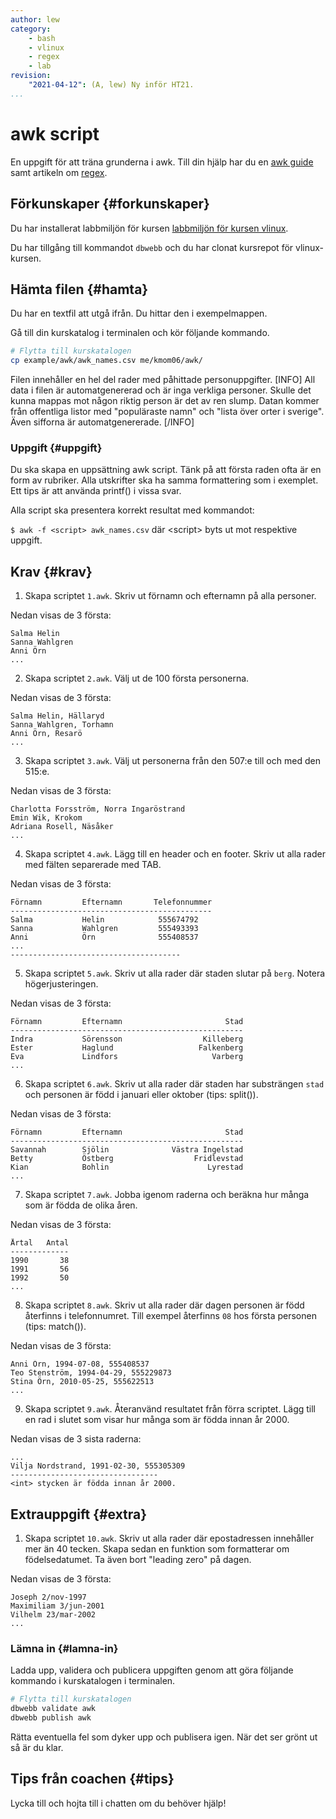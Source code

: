 ```yaml
---
author: lew
category:
    - bash
    - vlinux
    - regex
    - lab
revision:
    "2021-04-12": (A, lew) Ny inför HT21.
...
```

awk script
==================================

En uppgift för att träna grunderna i awk. Till din hjälp har du en [awk guide](guide/kom-igang-med-awk) samt artikeln om [regex](kunskap/regex).

<!--more-->



Förkunskaper {#forkunskaper}
-----------------------

Du har installerat labbmiljön för kursen [labbmiljön för kursen vlinux](kurser/vlinux-v1/labbmiljo).

Du har tillgång till kommandot `dbwebb` och du har clonat kursrepot för vlinux-kursen.



Hämta filen {#hamta}
-----------------------

Du har en textfil att utgå ifrån. Du hittar den i exempelmappen.

Gå till din kurskatalog i terminalen och kör följande kommando.

```bash
# Flytta till kurskatalogen
cp example/awk/awk_names.csv me/kmom06/awk/
```

Filen innehåller en hel del rader med påhittade personuppgifter.
[INFO]
All data i filen är automatgenererad och är inga verkliga personer. Skulle det kunna mappas mot någon riktig person är det av ren slump. Datan kommer från offentliga listor med "populäraste namn" och "lista över orter i sverige". Även sifforna är automatgenererade.
[/INFO]



### Uppgift {#uppgift}

Du ska skapa en uppsättning awk script. Tänk på att första raden ofta är en form av rubriker. Alla utskrifter ska ha samma formattering som i exemplet. Ett tips är att använda printf() i vissa svar.

Alla script ska presentera korrekt resultat med kommandot:

`$ awk -f <script> awk_names.csv` där &lt;script&gt; byts ut mot respektive uppgift.


Krav {#krav}
-----------------------

1. Skapa scriptet `1.awk`. Skriv ut förnamn och efternamn på alla personer.

Nedan visas de 3 första:
```
Salma Helin
Sanna Wahlgren
Anni Örn
...
```

2. Skapa scriptet `2.awk`. Välj ut de 100 första personerna.

Nedan visas de 3 första:
```
Salma Helin, Hällaryd
Sanna Wahlgren, Torhamn
Anni Örn, Resarö
...
```

3. Skapa scriptet `3.awk`. Välj ut personerna från den 507:e till och med den 515:e.

Nedan visas de 3 första:
```
Charlotta Forsström, Norra Ingaröstrand
Emin Wik, Krokom
Adriana Rosell, Näsåker
...
```

4. Skapa scriptet `4.awk`. Lägg till en header och en footer. Skriv ut alla rader med fälten separerade med TAB.

Nedan visas de 3 första:
```
Förnamn         Efternamn       Telefonnummer
---------------------------------------------
Salma           Helin            555674792
Sanna           Wahlgren         555493393
Anni            Örn              555408537
...
--------------------------------------
```

5. Skapa scriptet `5.awk`. Skriv ut alla rader där staden slutar på `berg`. Notera högerjusteringen.

Nedan visas de 3 första:
```
Förnamn         Efternamn                       Stad
----------------------------------------------------
Indra           Sörensson                  Killeberg
Ester           Haglund                   Falkenberg
Eva             Lindfors                     Varberg
...
```

6. Skapa scriptet `6.awk`. Skriv ut alla rader där staden har substrängen `stad` och personen är född i januari eller oktober (tips: split()).

Nedan visas de 3 första:
```
Förnamn         Efternamn                       Stad
----------------------------------------------------
Savannah        Sjölin              Västra Ingelstad
Betty           Östberg                  Fridlevstad
Kian            Bohlin                      Lyrestad
...
```

7. Skapa scriptet `7.awk`. Jobba igenom raderna och beräkna hur många som är födda de olika åren.

Nedan visas de 3 första:
```
Årtal   Antal
-------------
1990       38
1991       56
1992       50
...
```

8. Skapa scriptet `8.awk`. Skriv ut alla rader där dagen personen är född återfinns i telefonnumret. Till exempel återfinns `08` hos första personen (tips: match()).

Nedan visas de 3 första:
```
Anni Örn, 1994-07-08, 555408537
Teo Stenström, 1994-04-29, 555229873
Stina Örn, 2010-05-25, 555622513
...
```

9. Skapa scriptet `9.awk`. Återanvänd resultatet från förra scriptet. Lägg till en rad i slutet som visar hur många som är födda innan år 2000.

Nedan visas de 3 sista raderna:
```
...
Vilja Nordstrand, 1991-02-30, 555305309
---------------------------------
<int> stycken är födda innan år 2000.
```



Extrauppgift {#extra}
-----------------------

1. Skapa scriptet `10.awk`. Skriv ut alla rader där epostadressen innehåller mer än 40 tecken. Skapa sedan en funktion som formatterar om födelsedatumet. Ta även bort "leading zero" på dagen.

Nedan visas de 3 första:
```
Joseph 2/nov-1997
Maximiliam 3/jun-2001
Vilhelm 23/mar-2002
...
```



### Lämna in {#lamna-in}

Ladda upp, validera och publicera uppgiften genom att göra följande kommando i kurskatalogen i terminalen.

```bash
# Flytta till kurskatalogen
dbwebb validate awk
dbwebb publish awk
```

Rätta eventuella fel som dyker upp och publisera igen. När det ser grönt ut så är du klar.




Tips från coachen {#tips}
-----------------------

Lycka till och hojta till i chatten om du behöver hjälp!
